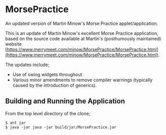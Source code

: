 MorsePractice
=============

An updated version of Martin Minow's Morse Practice applet/application.

This is an update of Martin Minow's excellent Morse Practice application, based on the source code available at Martin's (posthumously maintained) website [https://www.merrymeet.com/minow/MorsePractice/MorsePractice.html](https://www.merrymeet.com/minow/MorsePractice/MorsePractice.html).

The updates include;

* Use of swing widgets throughout
* Various minor amendments to remove compiler warnings (typically caused by the introduction of generics).

Building and Running the Application 
------------------------------------
From the top level directory of the clone;

    $ ant jar
    $ java -jar java -jar build/jar/MorsePractice.jar

